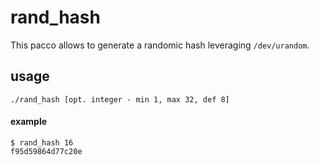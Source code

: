 rand_hash
===

This pacco allows to generate a randomic hash leveraging `/dev/urandom`.

## usage

`./rand_hash [opt. integer - min 1, max 32, def 8]`

#### example

```
$ rand_hash 16
f95d59864d77c20e
```
